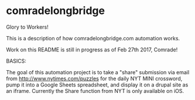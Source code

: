 # comradelongbridge
Glory to Workers!

This is a description of how comradelongbridge.com automation works.

Work on this README is still in progress as of Feb 27th 2017, Comrade!

BASICS:

The goal of this automation project is to take a "share" submission via email from http://www.nytimes.com/puzzles for the daily NYT MINI crossword, pump it into a Google Sheets spreadsheet, and display it on a drupal site as an iframe. Currently the Share function from NYT is only available on iOS.

